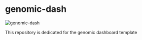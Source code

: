 # genomic-dash
![genomic-dash](https://github.com/BIA-lab/genomic-dash/assets/48869631/10e882ff-1ace-440d-a3d6-afb96551eaf7)


This repository is dedicated for the genomic dashboard template
